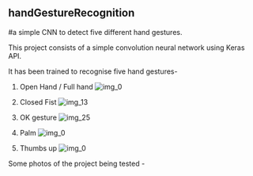## handGestureRecognition
#a simple CNN to detect five different hand gestures.

This project consists of a simple convolution neural network using Keras API.

It has been trained to recognise five hand gestures-
1. Open Hand / Full hand  ![img_0](https://user-images.githubusercontent.com/64610850/120102929-e9509a80-c16a-11eb-8441-823ea9de03ad.jpg)

2. Closed Fist  ![img_13](https://user-images.githubusercontent.com/64610850/120102946-fa011080-c16a-11eb-97d3-45740e181037.jpg)

3. OK gesture ![img_25](https://user-images.githubusercontent.com/64610850/120102950-fec5c480-c16a-11eb-8530-f84550a8b6ca.jpg)

4. Palm ![img_0](https://user-images.githubusercontent.com/64610850/120102962-09805980-c16b-11eb-9f5d-541a266062a2.jpg)

5. Thumbs up ![img_0](https://user-images.githubusercontent.com/64610850/120102993-2157dd80-c16b-11eb-9ffa-5bd71b801b6c.jpg)


Some photos of the project being tested - 


